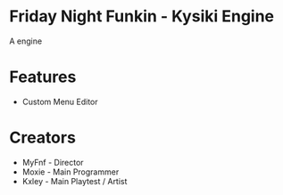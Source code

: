 # Friday Night Funkin - Kysiki Engine

A engine

# Features

* Custom Menu Editor

# Creators

* MyFnf - Director
* Moxie - Main Programmer
* Kxley - Main Playtest / Artist
